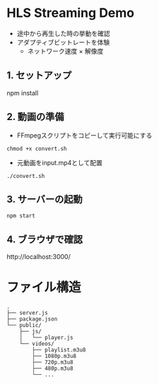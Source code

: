 # HLS Streaming Demo

- 途中から再生した時の挙動を確認
- アダプティブビットレートを体験
  - ネットワーク速度 × 解像度

## 1. セットアップ
npm install

## 2. 動画の準備
- FFmpegスクリプトをコピーして実行可能にする
```
chmod +x convert.sh
```
- 元動画をinput.mp4として配置
```
./convert.sh
```

## 3. サーバーの起動
```
npm start
```

## 4. ブラウザで確認
http://localhost:3000/

# ファイル構造
```
.
├── server.js
├── package.json
└── public/
    ├── js/
    │   └── player.js
    └── videos/
        ├── playlist.m3u8
        ├── 1080p.m3u8
        ├── 720p.m3u8
        ├── 480p.m3u8
        └── ...
```